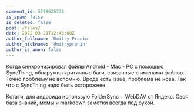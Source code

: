 ```yaml
---
comment_id: 5798625738
is_spam: false
is_deleted: false
post: /files/
date: 2022-03-21T12:43:08Z
author_fullname: 'Dmitry Pronin'
author_nickname: 'dmitrypronin'
author_is_anon: false
---
```


<p>Когда синхронизировал файлы Android - Mac - PC с помощью SyncThing, обнаружил критичные баги, связанные с  именами файлов. Точно проблему не вспомню. Вроде есть issue, проблема не нова. Так что с SyncThing надо быть осторожнее.</p><p>Кстати, для андроида использую FolderSync + WebDAV от Яндекс. Своя база знаний, мемы и markdown заметки всегда под рукой.</p>
